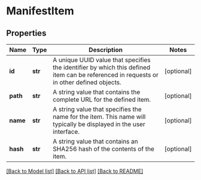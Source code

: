# ManifestItem

## Properties
Name | Type | Description | Notes
------------ | ------------- | ------------- | -------------
**id** | **str** | A unique UUID value that specifies the identifier by which this defined item can be referenced in requests or in other defined objects. | [optional] 
**path** | **str** | A string value that contains the complete URL for the defined item. | [optional] 
**name** | **str** | A string value that specifies the name for the item. This name will typically be displayed in the user interface. | [optional] 
**hash** | **str** | A string value that contains an SHA256 hash of the contents of the item. | [optional] 

[[Back to Model list]](../README.md#documentation-for-models) [[Back to API list]](../README.md#documentation-for-api-endpoints) [[Back to README]](../README.md)


